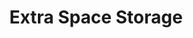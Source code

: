---
title: "Extra Space Storage"
url: /glendale/extra-space-storage-west-behrend-drive/
shop: storage rental
---